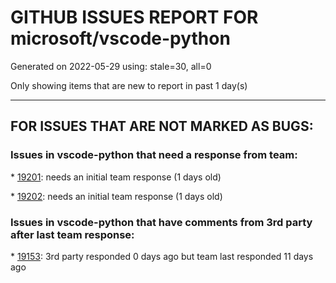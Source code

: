 
# GITHUB ISSUES REPORT FOR microsoft/vscode-python


Generated on 2022-05-29 using: stale=30, all=0


Only showing items that are new to report in past 1 day(s)


---

## FOR ISSUES THAT ARE NOT MARKED AS BUGS:


### Issues in vscode-python that need a response from team:


\* [19201](https://github.com/microsoft/vscode-python/issues/19201 "Autocomplete not working properly for inherited classes"): needs an initial team response (1 days old)

\* [19202](https://github.com/microsoft/vscode-python/issues/19202 "vscode can't discover tests that use pytest-describe"): needs an initial team response (1 days old)

### Issues in vscode-python that have comments from 3rd party after last team response:


\* [19153](https://github.com/microsoft/vscode-python/issues/19153 "Default to pipenv environment if available"): 3rd party responded 0 days ago but team last responded 11 days ago
